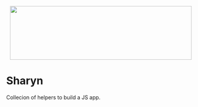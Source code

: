 <p align="center">
  <img src="https://user-images.githubusercontent.com/40995577/42486668-f217a99c-8405-11e8-9f89-8bf3b28dca44.png" width="484" height="144">
</p>

# Sharyn

Collecion of helpers to build a JS app.

